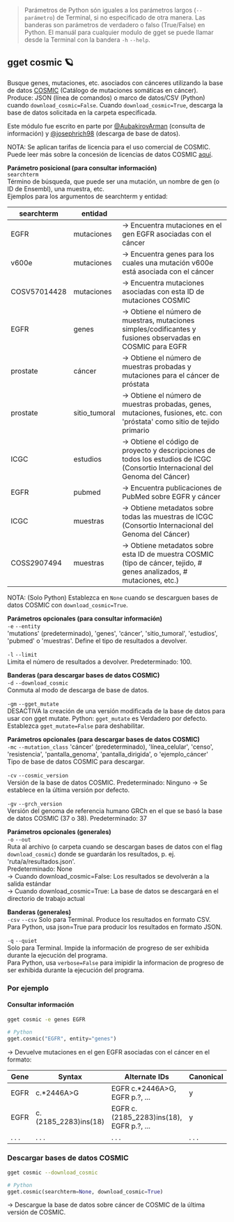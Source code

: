 > Parámetros de Python són iguales a los parámetros largos (`--parámetro`) de Terminal, si no especificado de otra manera. Las banderas son parámetros de verdadero o falso (True/False) en Python. El manuál para cualquier modulo de gget se puede llamar desde la Terminal con la bandera `-h` `--help`.   
## gget cosmic 🪐
Busque genes, mutaciones, etc. asociados con cánceres utilizando la base de datos [COSMIC](https://cancer.sanger.ac.uk/cosmic) (Catálogo de mutaciones somáticas en cáncer).  
Produce: JSON (línea de comandos) o marco de datos/CSV (Python) cuando `download_cosmic=False`. Cuando `download_cosmic=True`, descarga la base de datos solicitada en la carpeta especificada.  

Este módulo fue escrito en parte por [@AubakirovArman](https://github.com/AubakirovArman) (consulta de información) y [@josephrich98](https://github.com/josephrich98) (descarga de base de datos).  

NOTA: Se aplican tarifas de licencia para el uso comercial de COSMIC. Puede leer más sobre la concesión de licencias de datos COSMIC [aquí](https://cancer.sanger.ac.uk/cosmic/license).  

**Parámetro posicional (para consultar información)**  
`searchterm`   
Término de búsqueda, que puede ser una mutación, un nombre de gen (o ID de Ensembl), una muestra, etc.  
Ejemplos para los argumentos de searchterm y entidad:   

| searchterm   | entidad    | |
|--------------|------------|-|
| EGFR         | mutaciones | -> Encuentra mutaciones en el gen EGFR asociadas con el cáncer |
| v600e        | mutaciones | -> Encuentra genes para los cuales una mutación v600e está asociada con el cáncer |
| COSV57014428 | mutaciones | -> Encuentra mutaciones asociadas con esta ID de mutaciones COSMIC |
| EGFR         | genes      | -> Obtiene el número de muestras, mutaciones simples/codificantes y fusiones observadas en COSMIC para EGFR |
| prostate     | cáncer     | -> Obtiene el número de muestras probadas y mutaciones para el cáncer de próstata |
| prostate     | sitio_tumoral | -> Obtiene el número de muestras probadas, genes, mutaciones, fusiones, etc. con 'próstata' como sitio de tejido primario |
| ICGC         | estudios   | -> Obtiene el código de proyecto y descripciones de todos los estudios de ICGC (Consortio Internacional del Genoma del Cáncer) |
| EGFR         | pubmed     | -> Encuentra publicaciones de PubMed sobre EGFR y cáncer |
| ICGC         | muestras   | -> Obtiene metadatos sobre todas las muestras de ICGC (Consortio Internacional del Genoma del Cáncer) |
| COSS2907494  | muestras   | -> Obtiene metadatos sobre esta ID de muestra COSMIC (tipo de cáncer, tejido, # genes analizados, # mutaciones, etc.) |

NOTA: (Solo Python) Establezca en `None` cuando se descarguen bases de datos COSMIC con `download_cosmic=True`.  

**Parámetros opcionales (para consultar información)**  
`-e` `--entity`  
'mutations' (predeterminado), 'genes', 'cáncer', 'sitio_tumoral', 'estudios', 'pubmed' o 'muestras'.
Define el tipo de resultados a devolver.

`-l` `--limit`  
Limita el número de resultados a devolver. Predeterminado: 100.

**Banderas (para descargar bases de datos COSMIC)**  
`-d` `--download_cosmic`  
Conmuta al modo de descarga de base de datos.

`-gm` `--gget_mutate`  
DESACTIVA la creación de una versión modificada de la base de datos para usar con gget mutate.
Python: `gget_mutate` es Verdadero por defecto. Establezca `gget_mutate=False` para deshabilitar.

**Parámetros opcionales (para descargar bases de datos COSMIC)**  
`-mc` `--mutation_class`
'cáncer' (predeterminado), 'línea_celular', 'censo', 'resistencia', 'pantalla_genoma', 'pantalla_dirigida', o 'ejemplo_cáncer'  
Tipo de base de datos COSMIC para descargar.

`-cv` `--cosmic_version`  
Versión de la base de datos COSMIC. Predeterminado: Ninguno -> Se establece en la última versión por defecto.

`-gv` `--grch_version`  
Versión del genoma de referencia humano GRCh en el que se basó la base de datos COSMIC (37 o 38). Predeterminado: 37

**Parámetros opcionales (generales)**  
`-o` `--out`   
Ruta al archivo (o carpeta cuando se descargan bases de datos con el flag `download_cosmic`) donde se guardarán los resultados, p. ej. 'ruta/a/resultados.json'.  
Predeterminado: None  
-> Cuando download_cosmic=False: Los resultados se devolverán a la salida estándar  
-> Cuando download_cosmic=True: La base de datos se descargará en el directorio de trabajo actual  

**Banderas (generales)**  
`-csv` `--csv`
Solo para Terminal. Produce los resultados en formato CSV.  
Para Python, usa json=True para producir los resultados en formato JSON.

`-q` `--quiet`   
Solo para Terminal. Impide la información de progreso de ser exhibida durante la ejecución del programa.  
Para Python, usa `verbose=False` para imipidir la informacion de progreso de ser exhibida durante la ejecución del programa.  

  
### Por ejemplo    
#### Consultar información
```bash
gget cosmic -e genes EGFR
```
```python
# Python
gget.cosmic("EGFR", entity="genes")
```
&rarr; Devuelve mutaciones en el gen EGFR asociadas con el cáncer en el formato:

| Gene     | Syntax     | Alternate IDs                  | Canonical  |
| -------- |------------| -------------------------------| ---------- |
| EGFR     | c.*2446A>G | EGFR c.*2446A>G, EGFR p.?, ... | y          |
| EGFR     | c.(2185_2283)ins(18) | EGFR c.(2185_2283)ins(18), EGFR p.?, ... | y          |
| . . .    | . . .      | . . .                          | . . .      | 

### Descargar bases de datos COSMIC
```bash
gget cosmic --download_cosmic
```
```python
# Python
gget.cosmic(searchterm=None, download_cosmic=True)  
```
&rarr; Descargue la base de datos sobre cáncer de COSMIC de la última versión de COSMIC.  
